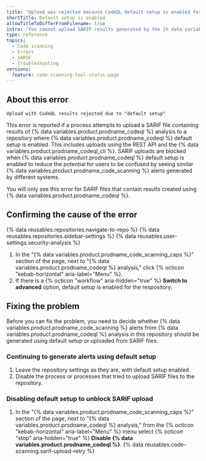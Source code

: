 ```yaml
---
title: 'Upload was rejected because CodeQL default setup is enabled for {% data variables.product.prodname_code_scanning %}'
shortTitle: Default setup is enabled
allowTitleToDifferFromFilename: true
intro: 'You cannot upload SARIF results generated by the {% data variables.product.prodname_codeql %} action or {% data variables.product.prodname_codeql %} CLI when default setup for {% data variables.product.prodname_code_scanning %} is enabled. Check your configuration and decide whether to keep default setup or unblock SARIF upload.'
type: reference
topics:
  - Code scanning
  - Errors
  - SARIF
  - Troubleshooting
versions:
  feature: code-scanning-tool-status-page
---
```


## About this error

```text
Upload with CodeQL results rejected due to "default setup"
```

This error is reported if a process attempts to upload a SARIF file containing results of {% data variables.product.prodname_codeql %} analysis to a repository where {% data variables.product.prodname_codeql %} default setup is enabled. This includes uploads using the REST API and the {% data variables.product.prodname_codeql_cli %}. SARIF uploads are blocked when {% data variables.product.prodname_codeql %} default setup is enabled to reduce the potential for users to be confused by seeing similar {% data variables.product.prodname_code_scanning %} alerts generated by different systems.

You will only see this error for SARIF files that contain results created using {% data variables.product.prodname_codeql %}.

## Confirming the cause of the error

{% data reusables.repositories.navigate-to-repo %}
{% data reusables.repositories.sidebar-settings %}
{% data reusables.user-settings.security-analysis %}
1. In the "{% data variables.product.prodname_code_scanning_caps %}" section of the page, next to "{% data variables.product.prodname_codeql %} analysis," click {% octicon "kebab-horizontal" aria-label="Menu" %}.
1. If there is a {% octicon "workflow" aria-hidden="true" %} **Switch to advanced** option, default setup is enabled for the respository.

## Fixing the problem

Before you can fix the problem, you need to decide whether {% data variables.product.prodname_code_scanning %} alerts from {% data variables.product.prodname_codeql %} analysis in this repository should be generated using default setup or uploaded from SARIF files.

### Continuing to generate alerts using default setup

1. Leave the repository settings as they are, with default setup enabled.
1. Disable the process or processes that tried to upload SARIF files to the repository.

### Disabling default setup to unblock SARIF upload

1. In the "{% data variables.product.prodname_code_scanning_caps %}" section of the page, next to "{% data variables.product.prodname_codeql %} analysis," from the {% octicon "kebab-horizontal" aria-label="Menu" %} menu select {% octicon "stop" aria-hidden="true" %} **Disable {% data variables.product.prodname_codeql %}**.
{% data reusables.code-scanning.sarif-upload-retry %}
